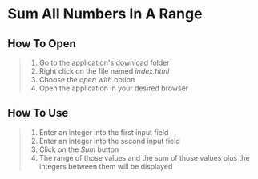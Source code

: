 # Sum All Numbers In A Range

## How To Open
> 1. Go to the application's download folder
> 2. Right click on the file named _index.html_
> 3. Choose the _open with_ option
> 4. Open the application in your desired browser

## How To Use
> 1. Enter an integer into the first input field
> 2. Enter an integer into the second input field
> 3. Click on the _Sum_ button
> 4. The range of those values and the sum of those values plus the integers between them will be displayed